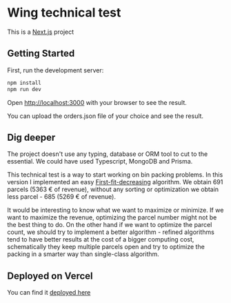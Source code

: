 # Wing technical test

This is a [Next.js](https://nextjs.org/) project

## Getting Started

First, run the development server:

```bash
npm install
npm run dev
```

Open [http://localhost:3000](http://localhost:3000) with your browser to see the result.

You can upload the orders.json file of your choice and see the result.

## Dig deeper

The project doesn't use any typing, database or ORM tool to cut to the essential. We could have used Typescript, MongoDB and Prisma.

This technical test is a way to start working on bin packing problems. In this version I implemented an easy [First-fit-decreasing](https://en.wikipedia.org/wiki/First-fit-decreasing_bin_packing) algorithm. We obtain 691 parcels (5363 € of revenue), without any sorting or optimization we obtain less parcel - 685 (5269 € of revenue).

It would be interesting to know what we want to maximize or minimize. If we want to maximize the revenue, optimizing the parcel number might not be the best thing to do. On the other hand if we want to optimize the parcel count, we should try to implement a better algorithm - refined algorithms tend to have better results at the cost of a bigger computing cost, schematically they keep multiple parcels open and try to optimize the packing in a smarter way than single-class algorithm.

## Deployed on Vercel

You can find it [deployed here](https://wing-test-pi.vercel.app/)
